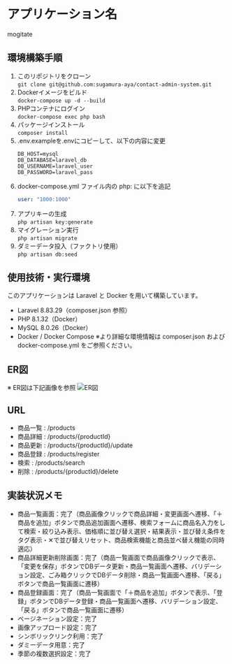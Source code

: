 # アプリケーション名
mogitate

## 環境構築手順
1. このリポジトリをクローン  
   `git clone git@github.com:sugamura-aya/contact-admin-system.git`
2. Dockerイメージをビルド  
   `docker-compose up -d --build`
3. PHPコンテナにログイン  
   `docker-compose exec php bash`
4. パッケージインストール  
   `composer install`
5. .env.exampleを.envにコピーして、以下の内容に変更  
   ```env
   DB_HOST=mysql  
   DB_DATABASE=laravel_db  
   DB_USERNAME=laravel_user  
   DB_PASSWORD=laravel_pass
6. docker-compose.yml ファイル内の php: に以下を追記
   ```yaml
   user: "1000:1000"
8. アプリキーの生成  
   `php artisan key:generate`
9. マイグレーション実行  
   `php artisan migrate`
10. ダミーデータ投入（ファクトリ使用）  
    `php artisan db:seed`

## 使用技術・実行環境
このアプリケーションは Laravel と Docker を用いて構築しています。
- Laravel 8.83.29（composer.json 参照）
- PHP 8.1.32（Docker）
- MySQL 8.0.26（Docker）
- Docker / Docker Compose
※より詳細な環境情報は composer.json および docker-compose.yml をご参照ください。

## ER図
※ ER図は下記画像を参照
![ER図](docs/er-diagram.png)

## URL
- 商品一覧 : /products 
- 商品詳細 : /products/{productId} 
- 商品更新 : /products/{productId}/update 
- 商品登録 : /products/register
- 検索 : /products/search
- 削除 : /products/{productId}/delete

## 実装状況メモ
- 商品一覧画面：完了（商品画像クリックで商品詳細・変更画面へ遷移、「＋商品を追加」ボタンで商品追加画面へ遷移、検索フォームに商品名入力をして検索・絞り込み表示、価格順に並び替え選択・結果表示・並び替え条件をタグ表示・✕で並び替えリセット、商品検索機能と商品並べ替え機能の同時適応）
- 商品詳細更新削除画面：完了（商品一覧画面で商品画像クリックで表示、「変更を保存」ボタンでDBデータ更新・商品一覧画面へ遷移、バリデーション設定、ごみ箱クリックでDBデータ削除・商品一覧画面へ遷移、「戻る」ボタンで商品一覧画面に遷移）
- 商品登録画面：完了（商品一覧画面で「＋商品を追加」ボタンで表示、「登録」ボタンでDBデータ登録・商品一覧画面へ遷移、バリデーション設定、「戻る」ボタンで商品一覧画面に遷移）
- ページネーション設定：完了
- 画像アップロード設定：完了
- シンボリックリンク利用：完了
- ダミーデータ用意：完了
- 季節の複数選択設定：完了
